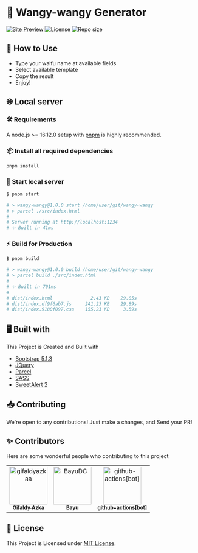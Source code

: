 # 🌺 Wangy-wangy Generator

[![Site Preview](https://cdn.upload.systems/uploads/swJC6mZ8.png)](https://falcxxdev.ml/wangy-wangy)
![License](https://img.shields.io/github/license/gifaldyazkaa/wangy-wangy?style=for-the-badge) ![Repo size](https://img.shields.io/github/repo-size/gifaldyazkaa/wangy-wangy?style=for-the-badge)

## 🤔 How to Use

- Type your waifu name at available fields
- Select available template
- Copy the result
- Enjoy!

## 🌐 Local server

### 🛠️ Requirements

A node.js >= 16.12.0 setup with [pnpm](https://pnpm.io) is highly recommended.

### 📦 Install all required dependencies

```bash
pnpm install
```

### 🏃 Start local server

```bash
$ pnpm start

# > wangy-wangy@1.0.0 start /home/user/git/wangy-wangy
# > parcel ./src/index.html
#
# Server running at http://localhost:1234
# ✨ Built in 41ms
```

### ⚡ Build for Production

```bash
$ pnpm build

# > wangy-wangy@1.0.0 build /home/user/git/wangy-wangy
# > parcel build ./src/index.html
#
# ✨ Built in 701ms
#
# dist/index.html              2.43 KB    29.85s
# dist/index.df9f6ab7.js     241.23 KB    29.89s
# dist/index.9180f097.css    155.23 KB     3.59s
```

## 🖥️ Built with

This Project is Created and Built with

- [Bootstrap 5.1.3](https://getbootstrap.com)
- [JQuery](https://jquery.com)
- [Parcel](https://parceljs.org)
- [SASS](https://sass-lang.com)
- [SweetAlert 2](https://sweetalert2.github.io)

## 📥 Contributing

We're open to any contributions! Just make a changes, and Send your PR!

## ✨ Contributors

Here are some wonderful people who contributing to this project

<!-- readme: gifaldyazkaa,contributors,bots -start -->
<table>
<tr>
    <td align="center">
        <a href="https://github.com/gifaldyazkaa">
            <img src="https://avatars.githubusercontent.com/u/68645946?v=4" width="100;" alt="gifaldyazkaa"/>
            <br />
            <sub><b>Gifaldy Azka</b></sub>
        </a>
    </td>
    <td align="center">
        <a href="https://github.com/BayuDC">
            <img src="https://avatars.githubusercontent.com/u/62124037?v=4" width="100;" alt="BayuDC"/>
            <br />
            <sub><b>Bayu</b></sub>
        </a>
    </td>
    <td align="center">
        <a href="https://github.com/github-actions[bot]">
            <img src="https://avatars.githubusercontent.com/in/15368?v=4" width="100;" alt="github-actions[bot]"/>
            <br />
            <sub><b>github-actions[bot]</b></sub>
        </a>
    </td></tr>
</table>
<!-- readme: gifaldyazkaa,contributors,bots -end -->

## 📃 License

This Project is Licensed under [MIT License](./LICENSE).
